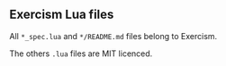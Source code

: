 Exercism Lua files
------------------

All `*_spec.lua` and `*/README.md` files belong to Exercism.

The others `.lua` files are MIT licenced.
